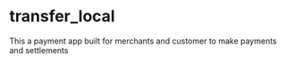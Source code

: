 # transfer_local
This a payment app built for merchants and customer to make payments and settlements
